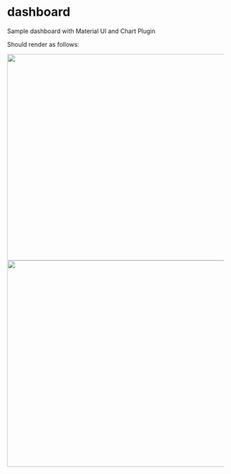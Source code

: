 # dashboard
Sample dashboard with Material UI and Chart Plugin

Should render as follows: 

<img src="https://ibb.co/t2jYsqj" width="640" height="480" />

<img src="https://ibb.co/FnKnjCG" width="640" height="480" />


